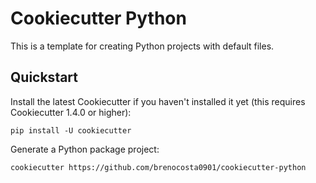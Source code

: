 #  Cookiecutter Python

This is a template for creating Python projects with default files.

## Quickstart

Install the latest Cookiecutter if you haven't installed it yet (this requires Cookiecutter 1.4.0 or higher):

    pip install -U cookiecutter

Generate a Python package project:

    cookiecutter https://github.com/brenocosta0901/cookiecutter-python
